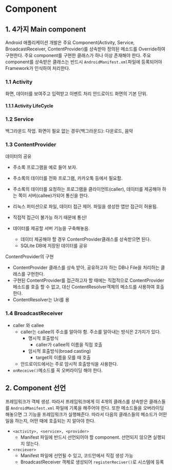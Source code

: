 # Component
## 1. 4가지 Main component
Android 애플리케이션 개발은 주요 Component(Activity, Service, BroadcastReceiver, ContentProvider)를 상속받아 정의된 메소드를 Override하여 구현한다. 주요 component를 구현한 클래스가 하나 이상 존재해야 한다. 주요 component를 상속받은 클래스는 반드시 `AndroidManifest.xml`파일에 등록되어야 Framework가 인식하여 처리한다.
### 1.1 Activity
화면, 데이터를 보여주고 입력받고 이벤트 처리
안드로이드 화면의 기본 단위.

#### 1.1.1 Activity LifeCycle


### 1.2 Service
백그라운드 작업.  화면이 필요 없는 경우(백그라운드): 다운로드, 음악

### 1.3 ContentProvider
데이터의 공유
- 주소록 프로그램을 예로 들어 보자.
- 주소록의 데이터를 전화 프로그램, 카카오톡 등에서 필요함.
- 주소록의 데이터를 요청하는 프로그램을 클라이언트(caller), 데이터를 제공해야 하는 쪽이 서버(callee)가되어 통신을 한다.

- 리눅스 퍼미션으로 파일, 데이터 접근 제어. 파일을 생성한 앱만 접근이 허용됨.
- 직접적 접근이 불가능 하기 때문에 통신!

- 데이터를 제공할 서버 기능을 구축해놓음.
  - 데이터 제공해야 할 경우 ContentProvider클래스를 상속받으면 된다.
  - SQLite DB에 저장된 데이터를 공유

ContentProvider의 구현
  - ContentProvider 클래스를 상속 받아, 공유하고자 하는 DB나 File을 처리하는 클래스를 구현한다.
  - 구현된 ContentProvider를 접근하고자 할 때에는 직접적으로 ContentProvider메소드를 호출 할 수 없고, 대신 ContentResolver객체의 메소드를 사용하여 호출한다.
  - ContentResolver는 Uri를 용
### 1.4 BroadcastReceiver
- caller 와 callee
  - caller는 callee의 주소를 알아야 함. 주소를 알아내는 방식은 2가지가 있다.
    - 명시적 호출방식
      - caller가 callee의 이름을 직접 호출
    - 암시적 호출방식(broad casting)
      - target의 이름을 모를 때 호출
  - 안드로이드에서는 주로 암시적 호출방식을 사용한다.  
- `onReceive()`메소드를 꼭 오버라이딩 해야 한다.

## 2. Component 선언
프레임워크가 객체 생성. 따라서 프레임워크에게 이 4개의 클래스를 상속받은 클래스들를 `AndroidManifest.xml` 파일에 기록을 해주어야 한다. 또한 메소드들을 오버라이딩 해놓으면 그 기능을 프레임워크가 실행해준다. 따라서 다음의 클래스들의 메소드가 어떤 일을 하는지, 어떤 때에 호출되는 지 알아야 한다.
- `<activity>, <service>, <provider>`
  - Manifest 파일에 반드시 선언되어야 할 component. 선언되지 않으면 실행되지 않는다.
- `<reciever>`
  - Manifest 파일에 선언될 수 있고, 코드안에서 직접 생성 가능
  - BroadcastReceiver 객체로 생성되어 `registerReciver()`로 시스템에 등록

